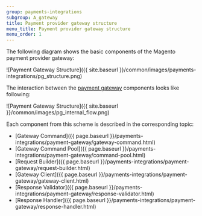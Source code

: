 ```yaml
---
group: payments-integrations
subgroup: A_gateway
title: Payment provider gateway structure
menu_title: Payment provider gateway structure
menu_order: 1
---
```


The following diagram shows the basic components of the Magento payment provider gateway:

![Payment Gateway Structure]({{ site.baseurl }}/common/images/payments-integrations/pg_structure.png)

The interaction between the [payment gateway](https://glossary.magento.com/payment-gateway) components looks like following:

![Payment Gateway Structure]({{ site.baseurl }}/common/images/pg_internal_flow.png)

Each component from this scheme is described in the corresponding topic:

*  [Gateway Command]({{ page.baseurl }}/payments-integrations/payment-gateway/gateway-command.html)
*  [Gateway Command Pool]({{ page.baseurl }}/payments-integrations/payment-gateway/command-pool.html)
*  [Request Builder]({{ page.baseurl }}/payments-integrations/payment-gateway/request-builder.html)
*  [Gateway Client]({{ page.baseurl }}/payments-integrations/payment-gateway/gateway-client.html)
*  [Response Validator]({{ page.baseurl }}/payments-integrations/payment-gateway/response-validator.html)
*  [Response Handler]({{ page.baseurl }}/payments-integrations/payment-gateway/response-handler.html)

